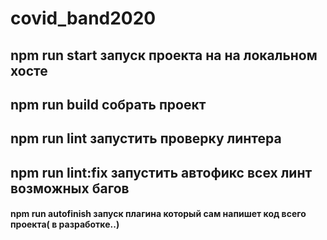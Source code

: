 # covid_band2020

## npm run start запуск проекта на на локальном хосте

## npm run build собрать проект

## npm run lint запустить проверку линтера

## npm run lint:fix запустить автофикс всех линт возможных багов

#### npm run autofinish запуск плагина который сам напишет код всего проекта( в разработке..)
